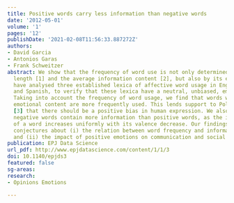 ```yaml
---
title: Positive words carry less information than negative words
date: '2012-05-01'
volume: '1'
pages: '12'
publishDate: '2021-02-08T11:56:33.887272Z'
authors:
- David Garcia
- Antonios Garas
- Frank Schweitzer
abstract: We show that the frequency of word use is not only determined by the word
  length [1] and the average information content [2], but also by its emotional content.We
  have analysed three established lexica of affective word usage in English, German,
  and Spanish, to verify that these lexica have a neutral, unbiased, emotional content.
  Taking into account the frequency of word usage, we find that words with a positive
  emotional content are more frequently used. This lends support to Pollyanna hypothesis
  [3] that there should be a positive bias in human expression. We also find that
  negative words contain more information than positive words, as the informativeness
  of a word increases uniformly with its valence decrease. Our findings support earlier
  conjectures about (i) the relation between word frequency and information content,
  and (ii) the impact of positive emotions on communication and social links.
publication: EPJ Data Science
url_pdf: http://www.epjdatascience.com/content/1/1/3
doi: 10.1140/epjds3
featured: false
sg-areas:
research: 
- Opinions Emotions

---
```


